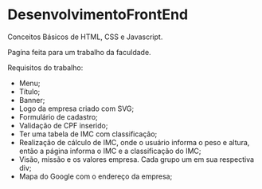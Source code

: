 # DesenvolvimentoFrontEnd
Conceitos Básicos de HTML, CSS e Javascript.

Pagína feita para um trabalho da faculdade.

Requisitos do trabalho:
<ul>
  <li>Menu;</li>
  <li>Título;</li>
  <li>Banner;</li>
  <li>Logo da empresa criado com SVG;</li>
  <li>Formulário de cadastro;</li>
  <li>Validação de CPF inserido;</li>
  <li>Ter uma tabela de IMC com classificação;</li>
  <li>Realização de cálculo de IMC, onde o usuário informa o peso e altura, então a página informa o IMC e a classificação do IMC;</li>
  <li>Visão, missão e os valores empresa. Cada grupo um em sua respectiva div;</li>
  <li>Mapa do Google com o endereço da empresa;</li>
  </ul>
